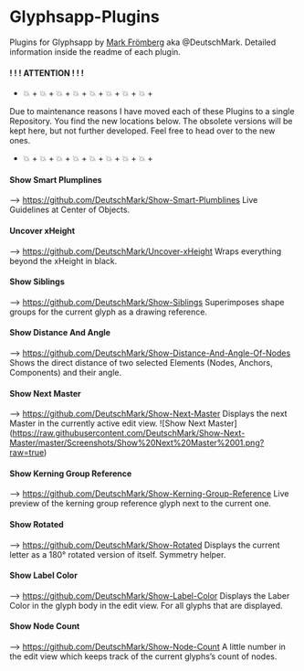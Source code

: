# Glyphsapp-Plugins
Plugins for Glyphsapp by [Mark Frömberg](http://www.markfromberg.com/) aka @DeutschMark. Detailed information inside the readme of each plugin.

#### ! ! ! ATTENTION ! ! !
+ :boom: + :boom: + :boom: + :boom: + :boom: + :boom: + :boom: + :boom: +

Due to maintenance reasons I have moved each of these Plugins to a single Repository. You find the new locations below. The obsolete versions will be kept here, but not further developed. Feel free to head over to the new ones.

+ :boom: + :boom: + :boom: + :boom: + :boom: + :boom: + :boom: + :boom: +

#### Show Smart Plumplines
--> https://github.com/DeutschMark/Show-Smart-Plumblines
Live Guidelines at Center of Objects.


#### Uncover xHeight
--> https://github.com/DeutschMark/Uncover-xHeight
Wraps everything beyond the xHeight in black.


#### Show Siblings
--> https://github.com/DeutschMark/Show-Siblings
Superimposes shape groups for the current glyph as a drawing reference.


#### Show Distance And Angle
--> https://github.com/DeutschMark/Show-Distance-And-Angle-Of-Nodes
Shows the direct distance of two selected Elements (Nodes, Anchors, Components) and their angle.


#### Show Next Master
--> https://github.com/DeutschMark/Show-Next-Master
Displays the next Master in the currently active edit view.
![Show Next Master]
(https://raw.githubusercontent.com/DeutschMark/Show-Next-Master/master/Screenshots/Show%20Next%20Master%2001.png?raw=true)

#### Show Kerning Group Reference
--> https://github.com/DeutschMark/Show-Kerning-Group-Reference
Live preview of the kerning group reference glyph next to the current one.


#### Show Rotated
--> https://github.com/DeutschMark/Show-Rotated
Displays the current letter as a 180° rotated version of itself. Symmetry helper.


#### Show Label Color
--> https://github.com/DeutschMark/Show-Label-Color
Displays the Laber Color in the glyph body in the edit view. For all glyphs that are displayed.


#### Show Node Count
--> https://github.com/DeutschMark/Show-Node-Count
A little number in the edit view which keeps track of the current glyphs’s count of nodes.

